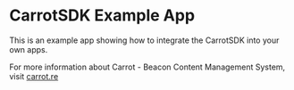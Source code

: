 # CarrotSDK Example App

This is an example app showing how to integrate the CarrotSDK into your own apps.

For more information about Carrot - Beacon Content Management System, visit [carrot.re](http://www.carrot.re)
